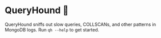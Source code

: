 # QueryHound 🐾

QueryHound sniffs out slow queries, COLLSCANs, and other patterns in MongoDB logs. Run `qh --help` to get started.
